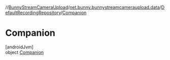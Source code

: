 //[BunnyStreamCameraUpload](../../../../index.md)/[net.bunny.bunnystreamcameraupload.data](../../index.md)/[DefaultRecordingRepository](../index.md)/[Companion](index.md)

# Companion

[androidJvm]\
object [Companion](index.md)